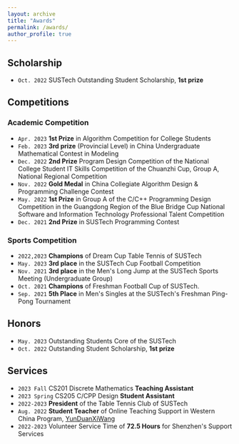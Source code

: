 ```yaml
---
layout: archive
title: "Awards"
permalink: /awards/
author_profile: true
---
```

## Scholarship

- `Oct. 2022` SUSTech Outstanding Student Scholarship, **1st prize** 

## Competitions

### Academic Competition


  - `Apr. 2023` **1st Prize** in Algorithm Competition for College Students
  - `Feb. 2023` **3rd prize** (Provincial Level) in China Undergraduate Mathematical Contest in Modeling 
  - `Dec. 2022` **2nd Prize** Program Design Competition of the National College Student IT Skills Competition of the Chuanzhi Cup, Group A, National Regional Competition 
  - `Nov. 2022` **Gold Medal** in China Collegiate Algorithm Design & Programming Challenge Contest 
  - `May. 2022` **1st Prize** in Group A of the C/C++ Programming Design Competition in the Guangdong Region of the Blue Bridge Cup National Software and Information Technology Professional Talent Competition 
  - `Dec. 2021` **2nd Prize** in SUSTech Programming Contest 

### Sports Competition

  -  `2022,2023` **Champions** of Dream Cup Table Tennis of SUSTech
  - `May. 2023` **3rd place** in the SUSTech Cup Football Competition
  - `Nov. 2021` **3rd place** in the Men's Long Jump at the SUSTech Sports Meeting (Undergraduate Group)
  - `Oct. 2021` **Champions** of Freshman Football Cup of SUSTech.
  - `Sep. 2021` **5th Place** in Men's Singles at the SUSTech's Freshman Ping-Pong Tournament

## Honors

 - `May. 2023` Outstanding Students Core of the SUSTech
 - `Oct. 2022` Outstanding Student Scholarship, **1st prize** 
 

## Services

  - `2023 Fall` CS201 Discrete Mathematics **Teaching Assistant** 
  - `2023 Spring` CS205 C/CPP Design **Student Assistant** 
  - `2022-2023` **President** of the Table Tennis Club of SUSTech
  - `Aug. 2022` **Student Teacher** of Online Teaching Support in Western China Program, [YunDuanXiWang](https://space.bilibili.com/1142024190) 
  - `2022-2023` Volunteer Service Time of **72.5 Hours** for Shenzhen's Support Services 

